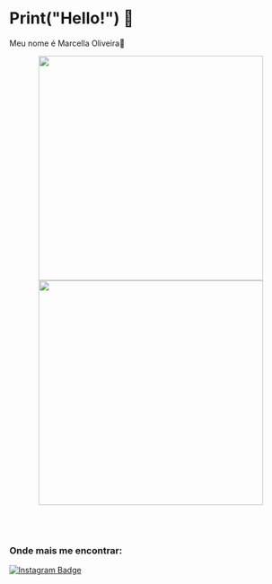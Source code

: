 # Print("Hello!") 🦝

Meu nome é Marcella Oliveira🥰 

<p align="center">
  
  <img src = "https://github-readme-stats.vercel.app/api?username=marcellaalmei&show_icons=true&theme=bear" width = 400>
  <img src = "https://github-readme-streak-stats.herokuapp.com?user=marcellaalmei&theme=dark&hide_border=true" width = 400>
</p>
<br />
<br />

###


### Onde mais me encontrar:
[![Instagram Badge](https://img.shields.io/badge/-Instagram-violet?style=flat-square&logo=Instagram&logoColor=white&link=https://www.instagram.com/papodedev/)](https://www.instagram.com/marcellaoliveiral_?igsh=MTR0eWl5N2h4dW9iYg==)
